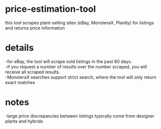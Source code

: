 # price-estimation-tool
this tool scrapes plant-selling sites (eBay, MonsteraX, Plantly) for listings and returns price information

# details
-for eBay, the tool will scrape sold listings in the past 60 days.<br />
-if you request a number of results over the number scraped, you will receive all scraped results.<br />
-MonsteraX searches support strict search, where the tool will only return exact matches<br />

# notes
-large price discrepancies between listings typically come from designer plants and hybrids<br />